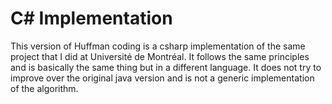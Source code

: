 # C# Implementation

This version of Huffman coding is a csharp implementation of the same project that I did at Université de Montréal. It follows the same principles and is basically the same thing but in a different language. It does not try to improve over the original java version and is not a generic implementation of the algorithm.
